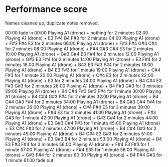 # Performance score

Names cleaned up, duplicate notes removed.

00:00 fade in
00:00 Playing A1 (drone) + nothing for 2 minutes
02:00 Playing A1 (drone) + E3 F#4 B4 F#3 for 2 minutes
04:00 Playing A1 (drone) + F#3 F#4 E3 for 2 minutes
06:00 Playing A1 (drone) + F#3 F#4 G#3 C#4 for 2 minutes
08:00 Playing A1 (drone) + F#4 G#3 C#4 E3 for 2 minutes
10:00 Playing A1 (drone) + G#3 C#4 E3 F#4 for 2 minutes
12:00 Playing A1 (drone) + G#3 E3 F#4 for 2 minutes
14:00 Playing A1 (drone) + E3 F#4 for 2 minutes
16:00 Playing A1 (drone) + B43 E3 F#3 F#4 for 2 minutes
18:00 Playing A1 (drone) + B4 E3 F#3 for 1 minute
19:00 Playing A1 (drone) + C#4 F#3 for 1 minute
20:00 Playing A1 (drone) + C#4 E3 for 2 minutes
22:00 Playing A1 (drone) + E3 for 2 minutes
24:00 Playing A1 (drone) + B4 C#4 E3 F#3 G#3 for 2 minutes
26:00 Playing A1 (drone) + B4 F#3 G#3 for 3 minutes
29:00 Playing A1 (drone) + B4 C#4 F#3 G#3 F#4 for 1 minute
30:00 Playing A1 (drone) + B4 C#4 G#3 F#4 for 2 minutes
32:00 Playing A1 (drone) + B4 C#4 G#3 F#4 for 2 minutes
34:00 Playing A1 (drone) + B4 G#3 C#4 F#4 for 2 minutes
36:00 Playing A1 (drone) + C#4 F#4 E3 for 3 minutes
39:00 Playing A1 (drone) + F#4 E3 for 2 minutes
41:00 Playing A1 (drone) + F#3 G#3 for 1 minute
42:00 Playing A1 (drone) + G#3 C#4 for 2 minutes
44:00 Playing A1 (drone) + E3 G#3 C#4 F#3 for 1 minute
45:00 Playing A1 (drone) + E3 C#4 F#3 for 2 minutes
47:00 Playing A1 (drone) + B4 C#4 G#3 for 2 minutes
49:00 Playing A1 (drone) + B4 C#4 E3 G#3 for 2 minutes
51:00 Playing A1 (drone) + E3 G#3 B4 for 2 minutes
53:00 Playing A1 (drone) + B4 E3 F#3 F#4 for 3 minutes
56:00 Playing A1 (drone) + F#4 E3 F#3 for 1 minute
57:00 Playing A1 (drone) + F#4 E35 for 1 minute
58:00 Playing A1 (drone) + G#3 F#4 for 2 minutes
60:00 Playing A1 (drone) + B4 F#4 G#3 for 1 minute
61:00 fade out
